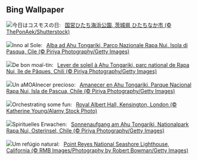 ## Bing Wallpaper
![](https://www.bing.com/th?id=OHR.CosmosDay2024_JA-JP3703662081_UHD.jpg&w=1000)今日はコスモスの日:&nbsp;&ensp;[国営ひたち海浜公園, 茨城県 ひたちなか市 (© ThePonAek/Shutterstock)](https://www.bing.com/th?id=OHR.CosmosDay2024_JA-JP3703662081_UHD.jpg)
<br><br/>
![](https://www.bing.com/th?id=OHR.RapaNuiSunrise_IT-IT0245342035_UHD.jpg&w=1000)Inno al Sole:&nbsp;&ensp;[Alba ad Ahu Tongariki, Parco Nazionale Rapa Nui, Isola di Pasqua, Cile (© Piriya Photography/Getty Images)](https://www.bing.com/th?id=OHR.RapaNuiSunrise_IT-IT0245342035_UHD.jpg)
<br><br/>
![](https://www.bing.com/th?id=OHR.RapaNuiSunrise_FR-FR0534822135_UHD.jpg&w=1000)De bon moaï-tin:&nbsp;&ensp;[Lever de soleil à Ahu Tongariki, parc national de Rapa Nui, île de Pâques, Chili (© Piriya Photography/Getty Images)](https://www.bing.com/th?id=OHR.RapaNuiSunrise_FR-FR0534822135_UHD.jpg)
<br><br/>
![](https://www.bing.com/th?id=OHR.RapaNuiSunrise_ES-ES7347678695_UHD.jpg&w=1000)Un aMOAInecer precioso:&nbsp;&ensp;[Amanecer en Ahu Tongariki, Parque Nacional Rapa Nui, Isla de Pascua, Chile (© Piriya Photography/Getty Images)](https://www.bing.com/th?id=OHR.RapaNuiSunrise_ES-ES7347678695_UHD.jpg)
<br><br/>
![](https://www.bing.com/th?id=OHR.LastNightOfTheProms2024_EN-GB2327761214_UHD.jpg&w=1000)Orchestrating some fun:&nbsp;&ensp;[Royal Albert Hall, Kensington, London (© Katherine Young/Alamy Stock Photo)](https://www.bing.com/th?id=OHR.LastNightOfTheProms2024_EN-GB2327761214_UHD.jpg)
<br><br/>
![](https://www.bing.com/th?id=OHR.RapaNuiSunrise_DE-DE1697921573_UHD.jpg&w=1000)Spirituelles Erwachen:&nbsp;&ensp;[Sonnenaufgang am Ahu Tongariki, Nationalpark Rapa Nui, Osterinsel, Chile (© Piriya Photography/Getty Images)](https://www.bing.com/th?id=OHR.RapaNuiSunrise_DE-DE1697921573_UHD.jpg)
<br><br/>
![](https://www.bing.com/th?id=OHR.PointReyes_PT-BR8277913386_UHD.jpg&w=1000)Um refúgio natural:&nbsp;&ensp;[Point Reyes National Seashore Lighthouse, California (© RMB Images/Photography by Robert Bowman/Getty Images)](https://www.bing.com/th?id=OHR.PointReyes_PT-BR8277913386_UHD.jpg)
<br><br/>
